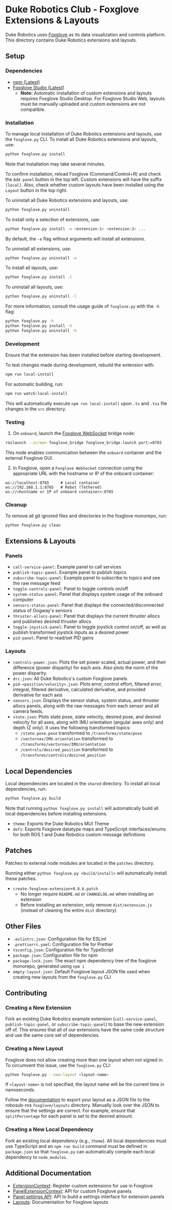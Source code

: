 # Duke Robotics Club - Foxglove Extensions & Layouts

Duke Robotics uses [Foxglove](https://foxglove.dev/studio) as its data visualization and controls platform.
This directory contains Duke Robotics extensions and layouts.

## Setup
### Dependencies
- [npm (Latest)](https://docs.npmjs.com/downloading-and-installing-node-js-and-npm)
- [Foxglove Studio (Latest)](https://foxglove.dev/download)
  - **Note:** Automatic installation of custom extensions and layouts requires Foxglove Studio Desktop. For Foxglove Studio Web, layouts must be manually uploaded and custom extensions are not compatible.

### Installation
To manage local installation of Duke Robotics extensions and layouts, use the `foxglove.py` CLI.
To install all Duke Robotics extensions and layouts, use:
```bash
python foxglove.py install
```
Note that installation may take several minutes.

To confirm installation, reload Foxglove (Command/Control+R) and check the `Add panel` button in the top left.
Custom extensions will have the suffix `[local]`. Also, check whether custom layouts have been installed using
the `Layout` button in the top right.

To uninstall all Duke Robotics extensions and layouts, use:
```bash
python foxglove.py uninstall
```

To install only a selection of extensions, use:
```bash
python foxglove.py install -e <extension-1> <extension-2> ...
```
By default, the `-e` flag without arguments will install all extensions.

To uninstall all extensions, use:
```bash
python foxglove.py uninstall -e
```

To install all layouts, use:
```bash
python foxglove.py install -l
```
To uninstall all layouts, use:
```bash
python foxglove.py uninstall -l
```

For more information, consult the usage guide of `foxglove.py` with the `-h` flag:
```bash
python foxglove.py -h
python foxglove.py install -h
python foxglove.py uninstall -h
```

### Development
Ensure that the extension has been installed before starting development.

To test changes made during development, rebuild the extension with:
```bash
npm run local-install
```

For automatic building, run:
```bash
npm run watch:local-install
```
This will automatically execute `npm run local-install` upon `.ts` and `.tsx` file changes in the `src` directory.

### Testing
1. On `onboard`, launch the [Foxglove WebSocket](https://github.com/foxglove/ros-foxglove-bridge) bridge node:
```bash
roslaunch --screen foxglove_bridge foxglove_bridge.launch port:=8765
```
This node enables communication between the `onboard` container and the external Foxglove GUI.

2. In Foxglove, open a `Foxglove WebSocket` connection using the appropriate URL with the hostname or IP of the onboard container:
```
ws://localhost:8765     # Local container
ws://192.168.1.1:8765   # Robot (Tethered)
ws://<hostname or IP of onboard container>:8765
```

### Cleanup
To remove all git ignored files and directories in the foxglove monorepo, run:
```
python foxglove.py clean
```

## Extensions & Layouts
### Panels
- `call-service-panel`: Example panel to call services
- `publish-topic-panel`: Example panel to publish topics
- `subscribe-topic-panel`: Example panel to subscribe to topics and see the raw message feed
- `toggle-controls-panel`: Panel to toggle controls on/off
- `system-status-panel`: Panel that displays system usage of the onboard computer
- `sensors-status-panel`: Panel that displays the connected/disconnected status of Oogway's sensors
- `thruster-allocs-panel`: Panel that displays the current thruster allocs and publishes desired thruster allocs
- `toggle-joystick-panel`: Panel to toggle joystick control on/off, as well as publish transformed joystick inputs as a desired power
- `pid-panel`: Panel to read/set PID gains

### Layouts
- `controls-power.json`: Plots the set power scaled, actual power, and their difference (power disparity) for each axis. Also plots the norm of the power disparity.
- `drc.json`: All Duke Robotics's custom Foxglove panels
- `pid-<position/velocity>.json`: Plots error, control effort, filtered error, integral, filtered derivative, calculated derivative, and provided derivative for each axis
- `sensors.json`: Displays the sensor status, system status, and thruster allocs panels, along with the raw messages from each sensor and all camera feeds.
- `state.json`: Plots state pose, state velocity, desired pose, and desired velocity for all axes, along with IMU orientation (angular axes only) and depth (Z only). It uses the following transformed topics:
  - `/state.pose.pose` transformed to `/transforms/state/pose`
  - `/vectornav/IMU.orientation` transformed to `/transforms/vectornav/IMU/orientation`
  - `/controls/desired_position` transformed to `/transforms/controls/desired_position`

## Local Dependencies
Local dependencies are located in the `shared` directory.
To install all local dependencies, run:
```bash
python foxglove.py build
```

Note that running `python foxglove.py install` will automatically build all local dependencies before installing extensions.

- `theme`: Exports the Duke Robotics MUI Theme
- `defs`: Exports Foxglove datatype maps and TypeScript interfaces/enums for both ROS 1 and Duke Robotics custom message definitions

## Patches
Patches to external node modules are located in the `patches` directory.

Running either `python foxglove.py <build/install>` will automatically install these patches.

- `create-foxglove-extension+0.8.6.patch`
  - No longer require `README.md` or `CHANGELOG.md` when installing an extension
  - Before installing an extension, only remove `dist/extension.js` (instead of cleaning the entire `dist` directory)

## Other Files
- `.eslintrc.json`: Configuration file for ESLint
- `.prettierrc.yaml`: Configuration file for Prettier
- `tsconfig.json`: Configuration file for TypeScript
- `package.json`: Configuration file for npm
- `package-lock.json`: The exact npm dependency tree of the foxglove monorepo, generated using `npm i`
- `empty-layout.json`: Default Foxglove layout JSON file used when creating new layouts from the `foxglove.py` CLI

## Contributing
### Creating a New Extension
Fork an existing Duke Robotics example extension (`call-service-panel`, `publish-topic-panel`, or `subscribe-topic-panel`) to base the new extension off of. This ensures that all of our extensions have the same code structure and use the same core set of dependencies.

### Creating a New Layout
Foxglove does not allow creating more than one layout when not signed in.
To circumvent this issue, use the `foxglove.py` CLI:
```bash
python foxglove.py --new-layout <layout-name>
```
If `<layout-name>` is not specified, the layout name will be the current time in nanoseconds.

Follow the [documentation](https://foxglove.dev/docs/studio/layouts#personal-layouts) to export your layout as a JSON file to the robosub-ros `foxglove/layouts` directory. Manually look over the JSON to ensure that the settings are correct. For example, ensure that `splitPercentage` for each panel is set to the desired amount.

### Creating a New Local Dependency
Fork an existing local dependency (e.g., `theme`). All local dependencies must use TypeScript and an `npm run build` command must be defined in `package.json` so that `foxglove.py` can automatically compile each local dependency to `node_modules`.

## Additional Documentation
- [ExtensionContext](https://docs.foxglove.dev/docs/visualization/extensions/api/extension-context/): Register custom extensions for use in Foxglove
- [PanelExtensionContext](https://docs.foxglove.dev/docs/visualization/extensions/api/panel-api/): API for custom Foxglove panels
- [Panel settings API](https://docs.foxglove.dev/docs/visualization/extensions/api/panel-settings-api/): API to build a settings interface for extension panels
- [Layouts](https://docs.foxglove.dev/docs/visualization/layouts/): Documentation for Foxglove layouts
